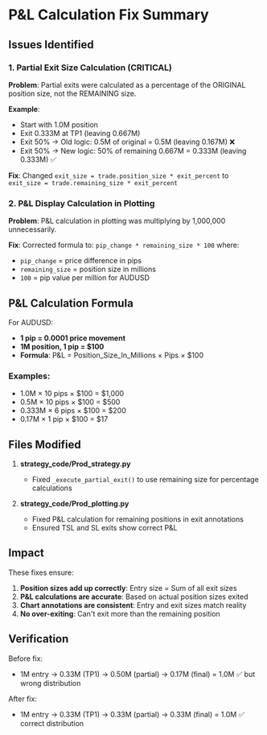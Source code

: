 # P&L Calculation Fix Summary

## Issues Identified

### 1. Partial Exit Size Calculation (CRITICAL)
**Problem**: Partial exits were calculated as a percentage of the ORIGINAL position size, not the REMAINING size.

**Example**:
- Start with 1.0M position
- Exit 0.333M at TP1 (leaving 0.667M)
- Exit 50% → Old logic: 0.5M of original = 0.5M (leaving 0.167M) ❌
- Exit 50% → New logic: 50% of remaining 0.667M = 0.333M (leaving 0.333M) ✅

**Fix**: Changed `exit_size = trade.position_size * exit_percent` to `exit_size = trade.remaining_size * exit_percent`

### 2. P&L Display Calculation in Plotting
**Problem**: P&L calculation in plotting was multiplying by 1,000,000 unnecessarily.

**Fix**: Corrected formula to: `pip_change * remaining_size * 100` where:
- `pip_change` = price difference in pips
- `remaining_size` = position size in millions
- `100` = pip value per million for AUDUSD

## P&L Calculation Formula

For AUDUSD:
- **1 pip = 0.0001 price movement**
- **1M position, 1 pip = $100**
- **Formula**: P&L = Position_Size_In_Millions × Pips × $100

### Examples:
- 1.0M × 10 pips × $100 = $1,000
- 0.5M × 10 pips × $100 = $500
- 0.333M × 6 pips × $100 = $200
- 0.17M × 1 pip × $100 = $17

## Files Modified

1. **strategy_code/Prod_strategy.py**
   - Fixed `_execute_partial_exit()` to use remaining size for percentage calculations

2. **strategy_code/Prod_plotting.py**
   - Fixed P&L calculation for remaining positions in exit annotations
   - Ensured TSL and SL exits show correct P&L

## Impact

These fixes ensure:
1. **Position sizes add up correctly**: Entry size = Sum of all exit sizes
2. **P&L calculations are accurate**: Based on actual position sizes exited
3. **Chart annotations are consistent**: Entry and exit sizes match reality
4. **No over-exiting**: Can't exit more than the remaining position

## Verification

Before fix:
- 1M entry → 0.33M (TP1) → 0.50M (partial) → 0.17M (final) = 1.0M ✅ but wrong distribution

After fix:
- 1M entry → 0.33M (TP1) → 0.33M (partial) → 0.33M (final) = 1.0M ✅ correct distribution